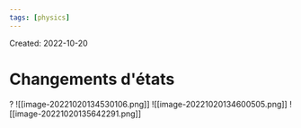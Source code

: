 ```yaml
---
tags: [physics] 
---
```

Created: 2022-10-20

# Changements d'états
?
![[image-20221020134530106.png]]
![[image-20221020134600505.png]]
![[image-20221020135642291.png]]
<!--SR:!2022-10-25,3,250-->



